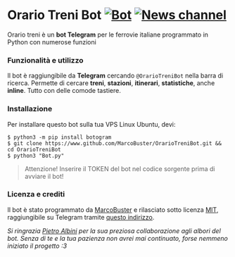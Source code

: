 # Orario Treni Bot [![Bot](https://img.shields.io/badge/Telegram-@OrarioTreniBot-red.svg?style=flat)][Bot] [![News channel](https://img.shields.io/badge/News-@OrarioTreni-0d86d7.svg?style=flat)][Channel]
Orario treni è un **bot Telegram** per le ferrovie italiane programmato in Python con numerose funzioni

### Funzionalità e utilizzo
Il bot è raggiungibile da **Telegram** cercando `@OrarioTreniBot` nella barra di ricerca.
Permette di cercare **treni**, **stazioni**, **itinerari**, **statistiche**, anche **inline**. Tutto con delle comode tastiere.

### Installazione
Per installare questo bot sulla tua VPS Linux Ubuntu, devi:

    $ python3 -m pip install botogram
    $ git clone https://www.github.com/MarcoBuster/OrarioTreniBot.git && cd OrarioTreniBot
    $ python3 "Bot.py"

> Attenzione! Inserire il TOKEN del bot nel codice sorgente prima di avviare il bot!

### Licenza e crediti
Il bot è stato programmato da [MarcoBuster][Marco] e rilasciato sotto licenza [MIT][MIT], raggiungibile su Telegram tramite [questo indirizzo][Bot].

*Si ringrazia [Pietro Albini][Pietro] per la sua preziosa collaborazione agli albori del bot. Senza di te e la tua pazienza non avrei mai continuato, forse nemmeno iniziato il progetto :3*

[Marco]: https://www.github.com/MarcoBuster
[MIT]: https://opensource.org/licenses/MIT
[Bot]: https://telegram.me/OrarioTreniBot
[Pietro]: https://www.github.com/PietroAlbini
[Channel]: https://www.telegram.me/OrarioTreni
